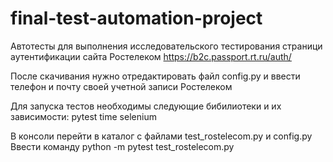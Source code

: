 # final-test-automation-project

Автотесты для выполнения исследовательского тестирования страници аутентификации сайта
Ростелеком https://b2c.passport.rt.ru/auth/

После скачивания нужно отредактировать файл config.py и ввести телефон и почту своей учетной записи Ростелеком

Для запуска тестов необходимы следующие бибилиотеки и их зависимости: 
pytest
time
selenium 

В консоли перейти в каталог с файлами test_rostelecom.py и config.py
Ввести команду python -m pytest test_rostelecom.py


